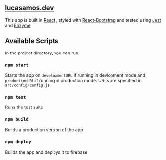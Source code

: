 ## [lucasamos.dev](http://www.lucasamos.dev)


This app is built in [React](https://reactjs.org/)
, styled with [React-Bootstrap](https://react-bootstrap.github.io/) and tested using [Jest](https://jestjs.io/) and [Enzyme](https://airbnb.io/enzyme/)


## Available Scripts

In the project directory, you can run:

### `npm start`
Starts the app on `developmentURL` if running in devlopment mode and `productionURL` if running in production mode. URLs are specified in `src/config/config.js`

### `npm test`
Runs the test suite

### `npm build`
Builds a production version of the app

### `npm deploy`
Builds the app and deploys it to firebase


